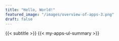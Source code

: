 ```yaml
---
title: "Hello, World!"
featured_image: "/images/overview-of-apps-3.png"
draft: false
---
```


{{< subtitle >}}
{{< my-apps-ul-summary >}}
